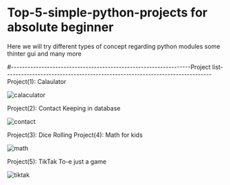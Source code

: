 # Top-5-simple-python-projects for absolute beginner
Here we will try different types of concept regarding python modules some thinter gui and many more   



#-----------------------------------------------------------------Project list---------------------------------------------------------------------------
Project(1): Calaulator

![calaculator](https://user-images.githubusercontent.com/61034696/134322727-f2f47a90-a5f3-4d6a-bd12-64c7014a53b4.PNG)

Project(2): Contact Keeping in database

![contact](https://user-images.githubusercontent.com/61034696/134323029-f359e2ba-46ea-40b6-8e44-594543d97386.PNG)

Project(3): Dice Rolling
Project(4): Math for kids

![math](https://user-images.githubusercontent.com/61034696/134323139-71332415-75d7-4701-84b9-d46271b93ce8.PNG)

Project(5): TikTak To-e just a game

![tiktak](https://user-images.githubusercontent.com/61034696/134323196-69f661a9-6b06-4238-a013-1a856e27cdc8.PNG)


